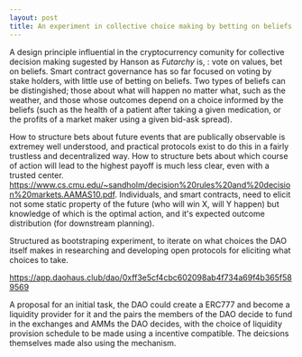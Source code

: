 ```yaml
---
layout: post
title: An experiment in collective choice making by betting on beliefs. 
---
```





A design principle influential in the cryptocurrency comunity for collective decision making sugested by Hanson as _Futarchy_ is, : vote on values, bet on beliefs.
Smart contract governance has so far focused on voting by stake holders, with little use of betting on beliefs.
Two types of beliefs can be distingished; those about what will happen no matter what, such as the weather, and those whose outcomes depend on a choice informed by the beliefs (such as the health of a patient after taking a given medication, or the profits of a market maker using a given bid-ask spread). 

How to structure bets about future events that are publically observable is extremey well understood, and practical protocols exist to do this in a fairly trustless and decentralized way.
How to structure bets about which course of action will lead to the highest payoff is much less clear, even with a trusted center. <https://www.cs.cmu.edu/~sandholm/decision%20rules%20and%20decision%20markets.AAMAS10.pdf>.
Individuals, and smart contracts, need to elicit not some static property of the future (who will win X, will Y happen) but knowledge of which is the optimal action, and it's expected outcome distribution (for downstream planning).


Structured as bootstraping experiment, to iterate on what choices the DAO itself makes in researching and developing open protocols for eliciting what choices to take.

<https://app.daohaus.club/dao/0xff3e5cf4cbc602098ab4f734a69f4b365f589569>

A proposal for an initial task, the DAO could create a ERC777 and become a liquidity provider for it and the pairs the members of the DAO decide to fund in the exchanges and AMMs the DAO decides, with the choice of liquidity provision schedule to be made using a incentive compatible. The deicsions themselves made also using the mechanism.
